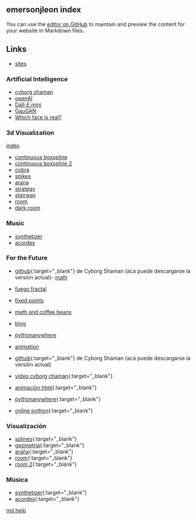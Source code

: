 ## emersonjleon index

You can use the [editor on GitHub](https://github.com/emersonjleon/emersonjleon/edit/gh-pages/index.md) to maintain and preview the content for your website in Markdown files.

## Links
- [sites](https://sites.google.com/view/emersonleon/math)


### Artificial Intelligence
- [cyborg shaman](https://cyborgshaman.pythonanywhere.com)
- [openAI](https://openai.com/api)
- [Dall-E mini](https://huggingface.co/spaces/dalle-mini/dalle-mini)
- [GauGAN](http://gaugan.org/gaugan2)
- [Which face is real?](https://www.whichfaceisreal.com/index.php)

### 3d Visualization

[index](visualization.md)
- [continuous boxspline](/threejs/bspline6c.html)
- [continuous boxspline 2](/threejs/visual.html)
- [cobra](/threejs/cobra.html)
- [spikes](/threejs/spikes.html)
- [arana](/threejs/arana.html)
- [strategy](stereographic/second.md)
- [stairway](stereographic/first.md)
- [room](/threejs/room.html)
- [dark room](/threejs/darkroom.html)

[//]: # (comments are strange here...)


### Music
- [synthetizer](music/synth.html)
- [acordes](music/acordes.html)

### For the Future
- [github](https://github.com/emersonjleon/cyborgchaman){:target="_blank"} de Cyborg Shaman (acá puede descargarse la versión actual)- [math](math.md)
- [fuego fractal](fuegofractal.html)
- [fixed points](mylinks.html)
- [math and coffee beans](mathandcoffee.html)
- [blog](https://emersonleon.w3spaces.com/index.html)
- [pythonanywhere](https://pythonanywhere.com)
- [animation](/animation/animation.html)
- [github](https://github.com/emersonjleon/cyborgchaman){:target="_blank"} de Cyborg Shaman (acá puede descargarse la versión actual)
- [video cyborg chamán](cyborgchaman.mkv){:target="_blank"}

- [animación html](animation/animation.html){:target="_blank"}
- [pythonanywhere](https://pythonanywhere.com){:target="_blank"}
- [online python](https://www.online-python.com/){:target="_blank"}


### Visualización 

- [splines](/threejs/bspline6c.html){:target="_blank"}
- [geometría](/threejs/spikes.html){:target="_blank"}
- [araña](/threejs/arana.html){:target="_blank"}
- [room](/threejs/room.html){:target="_blank"}
- [room 2](/threejs/darkroom.html){:target="_blank"}

### Música
- [synthetizer](music/synth.html){:target="_blank"}
- [acordes](music/acordes.html){:target="_blank"}


[md help](help.md)
